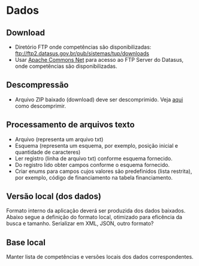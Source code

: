 # Dados

## Download

- Diretório FTP onde competências são disponibilizadas: ftp://ftp2.datasus.gov.br/pub/sistemas/tup/downloads
- Usar [Apache Commons Net](https://commons.apache.org/proper/commons-net/) para acesso ao FTP Server do Datasus, onde competências são disponibilizadas.

## Descompressão

- Arquivo ZIP baixado (download) deve ser descomprimido. Veja [aqui](https://www.journaldev.com/960/java-unzip-file-example) como descomprimir.

## Processamento de arquivos texto

- Arquivo (representa um arquivo txt)
- Esquema (representa um esquema, por exemplo, posição inicial e quantidade de caracteres)
- Ler registro (linha de arquivo txt) conforme esquema fornecido.
- Do registro lido obter campos conforme o esquema fornecido.
- Criar enums para campos cujos valores são predefinidos (lista restrita), por exemplo, código de financiamento na tabela financiamento.

## Versão local (dos dados)

Formato interno da aplicação deverá ser produzida dos dados baixados.
Abaixo segue a definição do formato local, otimizado para eficência da busca e tamanho.
Serializar em XML, JSON, outro formato?

## Base local

Manter lista de competências e versões locais dos dados correspondentes.
